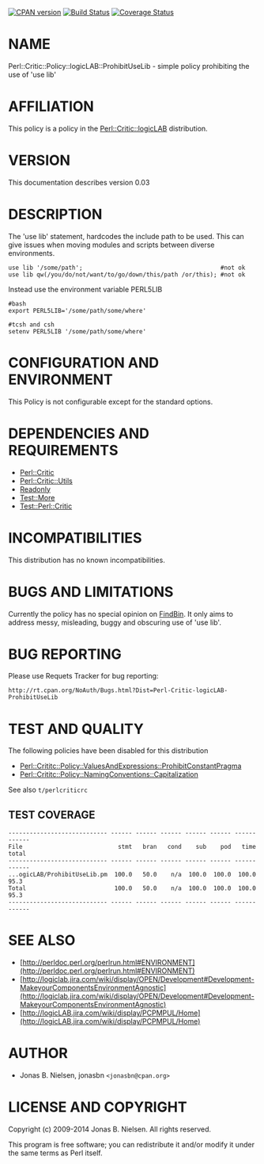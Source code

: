 [![CPAN version](https://badge.fury.io/pl/Perl-Critic-Policy-logicLAB-ProhibitUseLib.svg)](http://badge.fury.io/pl/Perl-Critic-Policy-logicLAB-ProhibitUseLib)
[![Build Status](https://travis-ci.org/jonasbn/pcpmpul.svg?branch=master)](https://travis-ci.org/jonasbn/pcpmpul)
[![Coverage Status](https://coveralls.io/repos/jonasbn/pcpmpul/badge.png)](https://coveralls.io/r/jonasbn/pcpmpul)

# NAME

Perl::Critic::Policy::logicLAB::ProhibitUseLib - simple policy prohibiting the use of 'use lib'

# AFFILIATION

This policy is a policy in the [Perl::Critic::logicLAB](https://metacpan.org/pod/Perl::Critic::logicLAB) distribution.

# VERSION

This documentation describes version 0.03

# DESCRIPTION

The 'use lib' statement, hardcodes the include path to be used. This can give
issues when moving modules and scripts between diverse environments.

    use lib '/some/path';                                       #not ok
    use lib qw(/you/do/not/want/to/go/down/this/path /or/this); #not ok

Instead use the environment variable PERL5LIB

    #bash
    export PERL5LIB='/some/path/some/where'

    #tcsh and csh
    setenv PERL5LIB '/some/path/some/where'

# CONFIGURATION AND ENVIRONMENT

This Policy is not configurable except for the standard options.

# DEPENDENCIES AND REQUIREMENTS

- [Perl::Critic](https://metacpan.org/pod/Perl::Critic)
- [Perl::Critic::Utils](https://metacpan.org/pod/Perl::Critic::Utils)
- [Readonly](https://metacpan.org/pod/Readonly)
- [Test::More](https://metacpan.org/pod/Test::More)
- [Test::Perl::Critic](https://metacpan.org/pod/Test::Perl::Critic)

# INCOMPATIBILITIES

This distribution has no known incompatibilities.

# BUGS AND LIMITATIONS

Currently the policy has no special opinion on [FindBin](https://metacpan.org/pod/FindBin). It only aims to
address messy, misleading, buggy and obscuring use of 'use lib'.

# BUG REPORTING

Please use Requets Tracker for bug reporting:

    http://rt.cpan.org/NoAuth/Bugs.html?Dist=Perl-Critic-logicLAB-ProhibitUseLib

# TEST AND QUALITY

The following policies have been disabled for this distribution

- [Perl::Crititc::Policy::ValuesAndExpressions::ProhibitConstantPragma](https://metacpan.org/pod/Perl::Crititc::Policy::ValuesAndExpressions::ProhibitConstantPragma)
- [Perl::Crititc::Policy::NamingConventions::Capitalization](https://metacpan.org/pod/Perl::Crititc::Policy::NamingConventions::Capitalization)

See also `t/perlcriticrc`

## TEST COVERAGE

    ---------------------------- ------ ------ ------ ------ ------ ------ ------
    File                           stmt   bran   cond    sub    pod   time  total
    ---------------------------- ------ ------ ------ ------ ------ ------ ------
    ...ogicLAB/ProhibitUseLib.pm  100.0   50.0    n/a  100.0  100.0  100.0   95.3
    Total                         100.0   50.0    n/a  100.0  100.0  100.0   95.3
    ---------------------------- ------ ------ ------ ------ ------ ------ ------

# SEE ALSO

- [http://perldoc.perl.org/perlrun.html#ENVIRONMENT](http://perldoc.perl.org/perlrun.html#ENVIRONMENT)
- [http://logiclab.jira.com/wiki/display/OPEN/Development#Development-MakeyourComponentsEnvironmentAgnostic](http://logiclab.jira.com/wiki/display/OPEN/Development#Development-MakeyourComponentsEnvironmentAgnostic)
- [http://logicLAB.jira.com/wiki/display/PCPMPUL/Home](http://logicLAB.jira.com/wiki/display/PCPMPUL/Home)

# AUTHOR

- Jonas B. Nielsen, jonasbn `<jonasbn@cpan.org>`

# LICENSE AND COPYRIGHT

Copyright (c) 2009-2014 Jonas B. Nielsen. All rights reserved.

This program is free software; you can redistribute it and/or modify it under the same terms as Perl itself.
